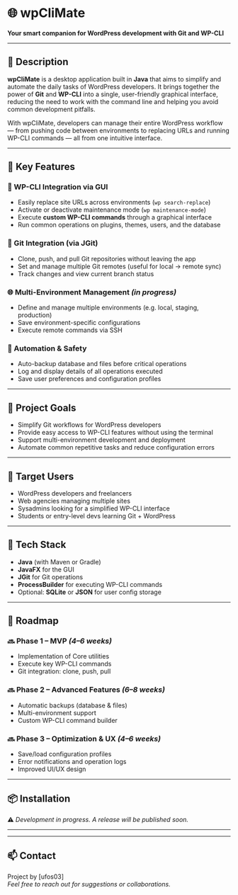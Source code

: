 # 🌐 wpCliMate

**Your smart companion for WordPress development with Git and WP-CLI**

---

## 📖 Description

**wpCliMate** is a desktop application built in **Java** that aims to simplify and automate the daily tasks of WordPress developers. It brings together the power of **Git** and **WP-CLI** into a single, user-friendly graphical interface, reducing the need to work with the command line and helping you avoid common development pitfalls.

With wpCliMate, developers can manage their entire WordPress workflow — from pushing code between environments to replacing URLs and running WP-CLI commands — all from one intuitive interface.

---

## 🚀 Key Features

### 🔧 WP-CLI Integration via GUI
- Easily replace site URLs across environments (`wp search-replace`)
- Activate or deactivate maintenance mode (`wp maintenance-mode`)
- Execute **custom WP-CLI commands** through a graphical interface
- Run common operations on plugins, themes, users, and the database

### 🔁 Git Integration (via JGit)
- Clone, push, and pull Git repositories without leaving the app
- Set and manage multiple Git remotes (useful for local → remote sync)
- Track changes and view current branch status

### 🌐 Multi-Environment Management *(in progress)*
- Define and manage multiple environments (e.g. local, staging, production)
- Save environment-specific configurations
- Execute remote commands via SSH

### 🧠 Automation & Safety
- Auto-backup database and files before critical operations
- Log and display details of all operations executed
- Save user preferences and configuration profiles

---

## 🎯 Project Goals
- Simplify Git workflows for WordPress developers
- Provide easy access to WP-CLI features without using the terminal
- Support multi-environment development and deployment
- Automate common repetitive tasks and reduce configuration errors

---

## 👥 Target Users
- WordPress developers and freelancers
- Web agencies managing multiple sites
- Sysadmins looking for a simplified WP-CLI interface
- Students or entry-level devs learning Git + WordPress

---

## 🧰 Tech Stack

- **Java** (with Maven or Gradle)
- **JavaFX** for the GUI
- **JGit** for Git operations
- **ProcessBuilder** for executing WP-CLI commands
- Optional: **SQLite** or **JSON** for user config storage

---

## 📅 Roadmap

### 🔜 Phase 1 – MVP *(4–6 weeks)*
- Implementation of Core utilities
- Execute key WP-CLI commands
- Git integration: clone, push, pull

### 🔜 Phase 2 – Advanced Features *(6–8 weeks)*
- Automatic backups (database & files)
- Multi-environment support
- Custom WP-CLI command builder

### 🔜 Phase 3 – Optimization & UX *(4–6 weeks)*
- Save/load configuration profiles
- Error notifications and operation logs
- Improved UI/UX design

---

## 📦 Installation

⚠️ *Development in progress. A release will be published soon.*

---

---

## 📫 Contact

Project by [ufos03]  
*Feel free to reach out for suggestions or collaborations.*

